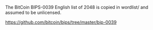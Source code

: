 
The BitCoin BIPS-0039 English list of 2048 is copied in wordlist/ and
assumed to be unlicensed.

https://github.com/bitcoin/bips/tree/master/bip-0039
